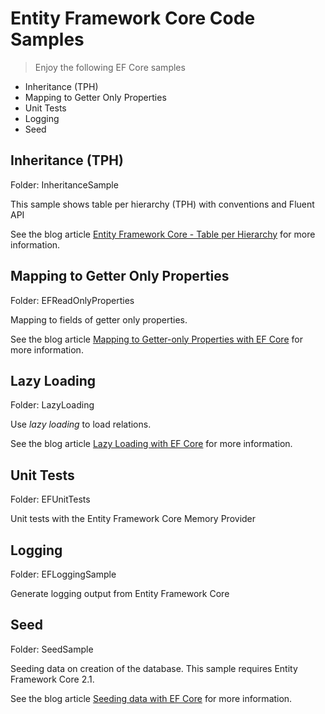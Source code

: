 # Entity Framework Core Code Samples

> Enjoy the following EF Core samples

* Inheritance (TPH)
* Mapping to Getter Only Properties
* Unit Tests
* Logging
* Seed

## Inheritance (TPH)

Folder: InheritanceSample

This sample shows table per hierarchy (TPH) with conventions and Fluent API

See the blog article [Entity Framework Core - Table per Hierarchy](https://csharp.christiannagel.com/2016/10/27/efcore_tph/ "TPH") for more information.

## Mapping to Getter Only Properties

Folder: EFReadOnlyProperties

Mapping to fields of getter only properties.

See the blog article [Mapping to Getter-only Properties with EF Core](https://csharp.christiannagel.com/2016/11/07/efcorefields/ "EF Core mapping to fields") for more information.

## Lazy Loading

Folder: LazyLoading

Use *lazy loading* to load relations.

See the blog article [Lazy Loading with EF Core](https://csharp.christiannagel.com/) for more information.

## Unit Tests

Folder: EFUnitTests

Unit tests with the Entity Framework Core Memory Provider

## Logging

Folder: EFLoggingSample

Generate logging output from Entity Framework Core

## Seed

Folder: SeedSample

Seeding data on creation of the database.
This sample requires Entity Framework Core 2.1.

See the blog article [Seeding data with EF Core](https://csharp.christiannagel.com) for more information.
